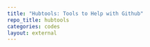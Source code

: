 ```yaml
---
title: "Hubtools: Tools to Help with Github"
repo_title: hubtools
categories: codes
layout: external
---
```

